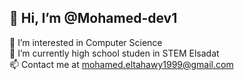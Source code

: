 ## 👋 Hi, I’m @Mohamed-dev1
👀 I’m interested in Computer Science <br>
🌱 I’m currently high school studen in STEM Elsadat <br>
📫 Contact me at mohamed.eltahawy1999@gmail.com <br>
